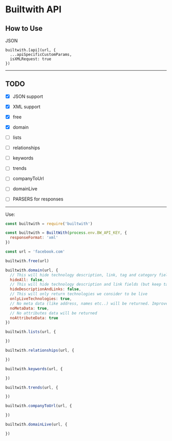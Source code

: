 # Builtwith API

## How to Use

JSON


```
builtwith.[api](url, {
  ...apiSpecificCustomParams,
  isXMLRequest: true
})
```
____________________

## TODO

- [X] JSON support
- [X] XML support

- [X] free
- [X] domain
- [ ] lists
- [ ] relationships
- [ ] keywords
- [ ] trends
- [ ] companyToUrl
- [ ] domainLive

- [ ] PARSERS for responses

________________

Use:

```js
const builtwith = require('builtwith')

const builtwith = BuiltWith(process.env.BW_API_KEY, {
  responseFormat: 'xml'
})

const url = 'facebook.com'

builtwith.free(url)

builtwith.domain(url, {
  // This will hide technology description, link, tag and category fields
  hideAll: false,
  // This will hide technology description and link fields (but keep tag and categories)
  hideDescriptionAndLinks: false,
  // This will only return technologies we consider to be live
  onlyLiveTechnologies: true,
  // No meta data (like address, names etc..) will be returned. Improves performance.
  noMetaData: true,
  // No attributes data will be returned
  noAttributeData: true
})

builtwith.lists(url, {

})

builtwith.relationships(url, {

})

builtwith.keywords(url, {

})

builtwith.trends(url, {

})

builtwith.companyToUrl(url, {

})

builtwith.domainLive(url, {

})
```
